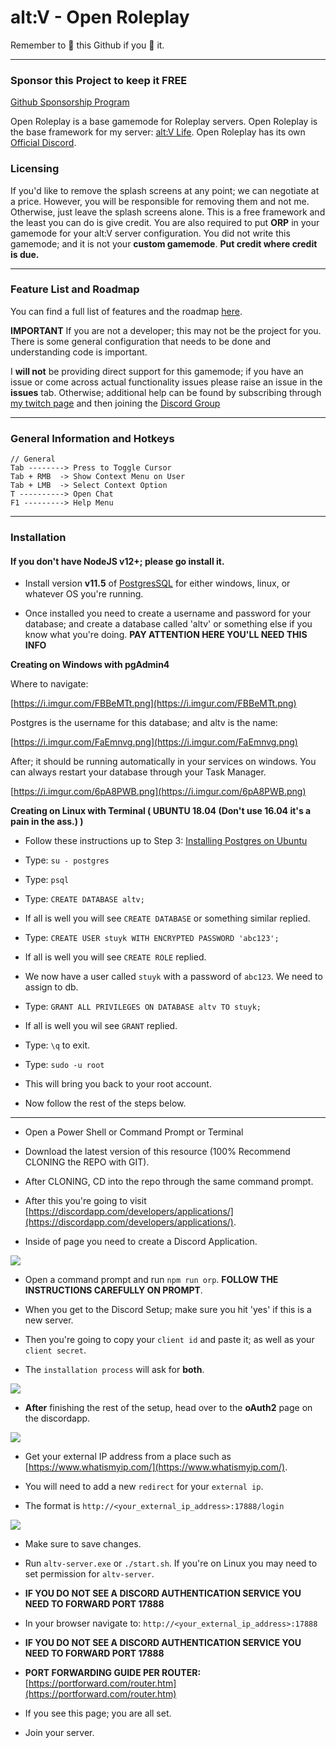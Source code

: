 # alt:V - Open Roleplay

Remember to 🌟 this Github if you 💖 it.

---

### Sponsor this Project to keep it **FREE**

[Github Sponsorship Program](https://www.github.com/sponsors/stuyk)

Open Roleplay is a base gamemode for Roleplay servers.
Open Roleplay is the base framework for my server: [alt:V Life](https://discord.gg/fc7P9eH).
Open Roleplay has its own [Official Discord](https://discord.gg/gVfJkcs).

### Licensing

If you'd like to remove the splash screens at any point; we can negotiate at a price. However, you will be responsible for removing them and not me. Otherwise, just leave the splash screens alone. This is a free framework and the least you can do is give credit. You are also required to put **ORP** in your gamemode for your alt:V server configuration. You did not write this gamemode; and it is not your **custom gamemode**. **Put credit where credit is due.**

---

### Feature List and Roadmap

You can find a full list of features and the roadmap [here](https://docs.google.com/document/d/19f9xTn6m3qVfUZYV6cQ8dMstLLdfYC2BavTV7YpzfLc/).

**IMPORTANT** If you are not a developer; this may not be the project for you. There is some general configuration that needs to be done and understanding code is important.

I **will not** be providing direct support for this gamemode; if you have an issue or come across actual functionality issues please raise an issue in the **issues** tab. Otherwise; additional help can be found by subscribing through [my twitch page](https://www.twitch.tv/stuyksoft/) and then joining the [Discord Group](https://discord.gg/gVfJkcs)

---

### General Information and Hotkeys

```
// General
Tab --------> Press to Toggle Cursor
Tab + RMB  -> Show Context Menu on User
Tab + LMB  -> Select Context Option
T ----------> Open Chat
F1 ---------> Help Menu
```

---

### Installation

#### If you don't have NodeJS v12+; please go install it.

-   Install version **v11.5** of [PostgresSQL](https://www.postgresql.org/download/) for either windows, linux, or whatever OS you're running.

-   Once installed you need to create a username and password for your database; and create a database called 'altv' or something else if you know what you're doing. **PAY ATTENTION HERE YOU'LL NEED THIS INFO**

**Creating on Windows with pgAdmin4**

Where to navigate:

[https://i.imgur.com/FBBeMTt.png](https://i.imgur.com/FBBeMTt.png)

Postgres is the username for this database; and altv is the name:

[https://i.imgur.com/FaEmnvg.png](https://i.imgur.com/FaEmnvg.png)

After; it should be running automatically in your services on windows. You can always restart your database through your Task Manager.

[https://i.imgur.com/6pA8PWB.png](https://i.imgur.com/6pA8PWB.png)

**Creating on Linux with Terminal ( UBUNTU 18.04 (Don't use 16.04 it's a pain in the ass.) )**

-   Follow these instructions up to Step 3: [Installing Postgres on Ubuntu](https://tecadmin.net/install-postgresql-server-on-ubuntu/)

-   Type: `su - postgres`

-   Type: `psql`

-   Type: `CREATE DATABASE altv;`

-   If all is well you will see `CREATE DATABASE` or something similar replied.

-   Type: `CREATE USER stuyk WITH ENCRYPTED PASSWORD 'abc123';`

-   If all is well you will see `CREATE ROLE` replied.

-   We now have a user called `stuyk` with a password of `abc123`. We need to assign to db.

-   Type: `GRANT ALL PRIVILEGES ON DATABASE altv TO stuyk;`

-   If all is well you wil see `GRANT` replied.

-   Type: `\q` to exit.

-   Type: `sudo -u root`

-   This will bring you back to your root account.

-   Now follow the rest of the steps below.

---

-   Open a Power Shell or Command Prompt or Terminal

-   Download the latest version of this resource (100% Recommend CLONING the REPO with GIT).

-   After CLONING, CD into the repo through the same command prompt.

-   After this you're going to visit [https://discordapp.com/developers/applications/](https://discordapp.com/developers/applications/).

-   Inside of page you need to create a Discord Application.

![](https://i.imgur.com/JpV3NSl.png)

-   Open a command prompt and run `npm run orp`. **FOLLOW THE INSTRUCTIONS CAREFULLY ON PROMPT**.

-   When you get to the Discord Setup; make sure you hit 'yes' if this is a new server.

-   Then you're going to copy your `client id` and paste it; as well as your `client secret`.

-   The `installation process` will ask for **both**.

![](https://i.imgur.com/QrJdfFV.png)

-   **After** finishing the rest of the setup, head over to the **oAuth2** page on the discordapp.

![](https://i.imgur.com/u7J8aSL.png)

-   Get your external IP address from a place such as [https://www.whatismyip.com/](https://www.whatismyip.com/).

-   You will need to add a new `redirect` for your `external ip`.

-   The format is `http://<your_external_ip_address>:17888/login`

![](https://i.imgur.com/kEZZSzm.png)

-   Make sure to save changes.

-   Run `altv-server.exe` or `./start.sh`. If you're on Linux you may need to set permission for `altv-server`.

-   **IF YOU DO NOT SEE A DISCORD AUTHENTICATION SERVICE YOU NEED TO FORWARD PORT 17888**

-   In your browser navigate to: `http://<your_external_ip_address>:17888`

-   **IF YOU DO NOT SEE A DISCORD AUTHENTICATION SERVICE YOU NEED TO FORWARD PORT 17888**

-   **PORT FORWARDING GUIDE PER ROUTER:** [https://portforward.com/router.htm](https://portforward.com/router.htm)

-   If you see this page; you are all set.

-   Join your server.

